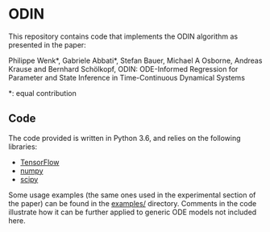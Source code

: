 # ODIN
This repository contains code that implements the ODIN algorithm as presented in the paper:

Philippe Wenk*, Gabriele Abbati*, Stefan Bauer, Michael A Osborne, Andreas Krause and Bernhard Schölkopf,
ODIN: ODE-Informed Regression for Parameter and State Inference in Time-Continuous Dynamical Systems

*: equal contribution

## Code

The code provided is written in Python 3.6, and relies on the following libraries:
* [TensorFlow](https://www.tensorflow.org/)
* [numpy](http://www.numpy.org/)
* [scipy](https://www.scipy.org/)

Some usage examples (the same ones used in the experimental section of the paper) can be found in the
[examples/](odin/examples/) directory. Comments in the code illustrate how it can be further applied to
generic ODE models not included here.
